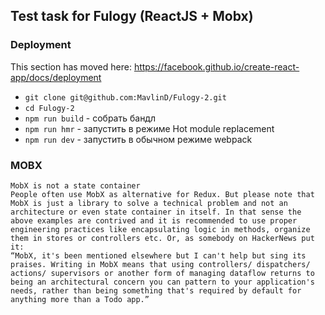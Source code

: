 ## Test task for Fulogy (ReactJS + Mobx) 

### Deployment

This section has moved here: https://facebook.github.io/create-react-app/docs/deployment

- `git clone git@github.com:MavlinD/Fulogy-2.git`
- `cd Fulogy-2`
- `npm run build` - собрать бандл
- `npm run hmr` - запустить в режиме Hot module replacement 
- `npm run dev`  - запустить в обычном режиме webpack

### MOBX

    MobX is not a state container
    People often use MobX as alternative for Redux. But please note that MobX is just a library to solve a technical problem and not an architecture or even state container in itself. In that sense the above examples are contrived and it is recommended to use proper engineering practices like encapsulating logic in methods, organize them in stores or controllers etc. Or, as somebody on HackerNews put it:
    “MobX, it's been mentioned elsewhere but I can't help but sing its praises. Writing in MobX means that using controllers/ dispatchers/ actions/ supervisors or another form of managing dataflow returns to being an architectural concern you can pattern to your application's needs, rather than being something that's required by default for anything more than a Todo app.”
        